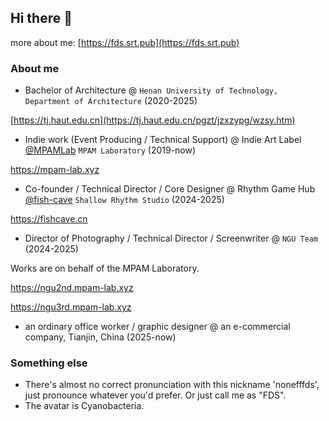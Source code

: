 ## Hi there 👋

more about me: [https://fds.srt.pub](https://fds.srt.pub)

### About me

- Bachelor of Architecture @ `Henan University of Technology, Department of Architecture` (2020-2025)

[https://tj.haut.edu.cn](https://tj.haut.edu.cn/pgzt/jzxzypg/wzsy.htm)

- Indie work (Event Producing / Technical Support) @ Indie Art Label [@MPAMLab](https://github.com/mpamlab) `MPAM Laboratory` (2019-now)

https://mpam-lab.xyz

- Co-founder / Technical Director / Core Designer @ Rhythm Game Hub [@fish-cave](https://github.com/fish-cave) `Shallow Rhythm Studio` (2024-2025)

https://fishcave.cn

- Director of Photography / Technical Director / Screenwriter @ `NGU Team` (2024-2025)

Works are on behalf of the MPAM Laboratory.

https://ngu2nd.mpam-lab.xyz

https://ngu3rd.mpam-lab.xyz

- an ordinary office worker / graphic designer @ an e-commercial company, Tianjin, China (2025-now)

### Something else

- There's almost no correct pronunciation with this nickname 'nonefffds', just pronounce whatever you'd prefer. Or just call me as "FDS".
- The avatar is Cyanobacteria.

